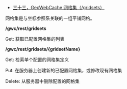 - [三十三，GeoWebCache  网格集（/gridsets）](https://www.cnblogs.com/chenjq0717/p/12437183.html)

网格集是与坐标参照系关联的一组平铺网格。

**/gwc/rest/gridsets**

Get: 获取已配置网格集的列表

 

**/gwc/rest/gridsets/{gridsetName}**

Get: 检索单个配置的网格集定义

Put: 在服务器上创建新的已配置网格集，或修改现有网格集

Delete: 从服务器中删除配置的网格集